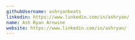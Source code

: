 ```yaml
---
githubUsername: ashryanbeats
linkedin: https://www.linkedin.com/in/ashryan/
name: Ash Ryan Arnwine
website: https://www.linkedin.com/in/ashryan/
---
```

